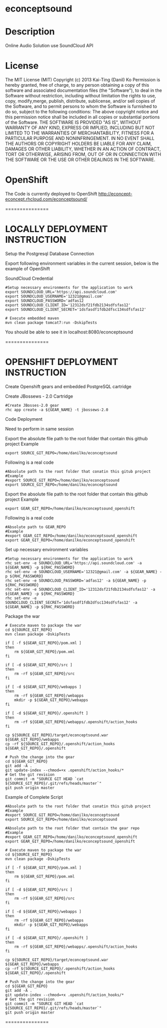 econceptsound
=============

Description
===============
Online Audio Solution use SoundCloud API

License
=============
The MIT License (MIT) Copyright (c) 2013 Kai-Ting (Danil) Ko 
Permission is hereby granted, free of charge, to any person obtaining a copy of this software and associated documentation files (the "Software"), to deal in  the Software without restriction, including without limitation the rights to use, copy, modify,merge, publish, distribute, sublicense, and/or sell copies of the Software, and to permit persons to whom the Software is furnished to do so, subject to the following conditions: The above copyright notice and this permission notice shall be included in all copies or substantial portions of the Software. THE SOFTWARE IS PROVIDED "AS IS", WITHOUT WARRANTY OF ANY KIND, EXPRESS OR IMPLIED, INCLUDING BUT NOT LIMITED TO THE WARRANTIES OF MERCHANTABILITY, FITNESS FOR A PARTICULAR PURPOSE AND NONINFRINGEMENT. IN NO EVENT SHALL THE AUTHORS OR COPYRIGHT HOLDERS BE LIABLE FOR ANY CLAIM, DAMAGES OR OTHER LIABILITY, WHETHER IN AN ACTION OF CONTRACT, TORT OR OTHERWISE, ARISING FROM, OUT OF OR IN CONNECTION WITH THE SOFTWARE OR THE USE OR OTHER DEALINGS IN THE SOFTWARE.

OpenShift
===============

The Code is currently deployed to OpenShift
http://econcept-econcept.rhcloud.com/econceptsound/

===============

LOCALLY DEPLOYMENT INSTRUCTION
===============

Setup the Postgresql Database Connection

Export following environment variables in the current session, below is the example of OpenShift

SoundCloud Credential
```
#Setup necessary environments for the application to work
export SOUNDCLOUD_URL='https://api.soundcloud.com'
export SOUNDCLOUD_USERNAME='12321@gmail.com'
export SOUNDCLOUD_PASSWORD='adfas12
export SOUNDCLOUD_CLIENT_ID='12312dsf21fdb2134sdfsfas12'
export SOUNDCLOUD_CLIENT_SECRET='1dsfasdf1fdb2dfsc134sdfsfas12'
```

```
# Execute embedded maven
mvn clean package tomcat7:run -DskipTests
```

You should be able to see it in localhost:8080/econceptsound

===============

OPENSHIFT DEPLOYMENT INSTRUCTION
===============

Create Openshift gears and embedded PostgreSQL cartridge

Create JBossews - 2.0 Cartridge

```
#Create JBosses-2.0 gear
rhc app create -a ${GEAR_NAME} -t jbossews-2.0
```

Code Deployment

Need to perform in same session

Export the absolute file path to the root folder that contain this github project
Example

```
export SOURCE_GIT_REPO=/home/danilko/econceptsound
```

Following is a real code

```
#Absolute path to the root folder that conatin this gitub project
#Example
#export SOURCE_GIT_REPO=/home/danilko/econceptsound
export SOURCE_GIT_REPO=/home/danilko/econceptsound
```

Export the absolute file path to the root folder that contain this github project
Example

```
export GEAR_GIT_REPO=/home/danilko/econceptsound_openshift
```

Following is a real code

```
#Absolute path to GEAR_REPO
#Example
#export GEAR_GIT_REPO=/home/danilko/econceptsound_openshift
export GEAR_GIT_REPO=/home/danilko/econceptsound_openshift
```

Set up necessary environment variables

```
#Setup necessary environments for the application to work
rhc set-env -e SOUNDCLOUD_URL='https://api.soundcloud.com' -a ${GEAR_NAME} -p ${RHC_PASSWORD}
rhc set-env -e SOUNDCLOUD_USERNAME='12321@gmail.com' -a ${GEAR_NAME} -p ${RHC_PASSWORD}
rhc set-env -e SOUNDCLOUD_PASSWORD='adfas12' -a ${GEAR_NAME} -p ${RHC_PASSWORD}
rhc set-env -e SOUNDCLOUD_CLIENT_ID='12312dsf21fdb2134sdfsfas12' -a ${GEAR_NAME} -p ${RHC_PASSWORD}
rhc set-env -e SOUNDCLOUD_CLIENT_SECRET='1dsfasdf1fdb2dfsc134sdfsfas12' -a ${GEAR_NAME} -p ${RHC_PASSWORD}
```

Package the war

```
# Execute maven to package the war
cd ${SOURCE_GIT_REPO}
mvn clean package -DskipTests

if [ -f ${GEAR_GIT_REPO}/pom.xml ]
then
	rm ${GEAR_GIT_REPO}/pom.xml 
fi

if [ -d ${GEAR_GIT_REPO}/src ]
then
	rm -rf ${GEAR_GIT_REPO}/src
fi

if [ -d ${GEAR_GIT_REPO}/webapps ]
then
	rm -rf ${GEAR_GIT_REPO}/webapps
	mkdir -p ${GEAR_GIT_REPO}/webapps
fi

if [ -d ${GEAR_GIT_REPO}/.openshift ]
then
	rm -rf ${GEAR_GIT_REPO}/webapps/.openshift/action_hooks
fi

cp ${SOURCE_GIT_REPO}/target/econceptsound.war ${GEAR_GIT_REPO}/webapps
cp -rf ${SOURCE_GIT_REPO}/.openshift/action_hooks ${GEAR_GIT_REPO}/.openshift

# Push the change into the gear
cd ${GEAR_GIT_REPO}
git add -A .
git update-index --chmod=+x .openshift/action_hooks/*
# Get the git revision
git commit -m "SOURCE GIT HEAD `cat ${SOURCE_GIT_REPO}/.git/refs/heads/master`"
git push origin master
```

Example of Complete Script

```
#Absolute path to the root folder that conatin this gitub project
#Example
#export SOURCE_GIT_REPO=/home/danilko/econceptsound
export SOURCE_GIT_REPO=/home/danilko/econceptsound

#Absolute path to the root folder that contain the gear repo
#Example
#export GEAR_GIT_REPO=/home/danilko/econceptsound_openshift
export GEAR_GIT_REPO=/home/danilko/econceptsound_openshift

# Execute maven to package the war
cd ${SOURCE_GIT_REPO}
mvn clean package -DskipTests

if [ -f ${GEAR_GIT_REPO}/pom.xml ]
then
	rm ${GEAR_GIT_REPO}/pom.xml 
fi

if [ -d ${GEAR_GIT_REPO}/src ]
then
	rm -rf ${GEAR_GIT_REPO}/src
fi

if [ -d ${GEAR_GIT_REPO}/webapps ]
then
	rm -rf ${GEAR_GIT_REPO}/webapps
	mkdir -p ${GEAR_GIT_REPO}/webapps
fi

if [ -d ${GEAR_GIT_REPO}/.openshift ]
then
	rm -rf ${GEAR_GIT_REPO}/webapps/.openshift/action_hooks
fi

cp ${SOURCE_GIT_REPO}/target/econceptsound.war ${GEAR_GIT_REPO}/webapps
cp -rf ${SOURCE_GIT_REPO}/.openshift/action_hooks ${GEAR_GIT_REPO}/.openshift

# Push the change into the gear
cd ${GEAR_GIT_REPO}
git add -A .
git update-index --chmod=+x .openshift/action_hooks/*
# Get the git revision
git commit -m "SOURCE GIT HEAD `cat ${SOURCE_GIT_REPO}/.git/refs/heads/master`"
git push origin master
```

===============